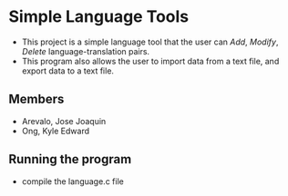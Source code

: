 # Simple Language Tools
- This project is a simple language tool that the user can _Add_, _Modify_, _Delete_ language-translation pairs.
- This program also allows the user to import data from a text file, and export data to a text file. 
## Members
- Arevalo, Jose Joaquin
- Ong, Kyle Edward
## Running the program
- compile the language.c file
